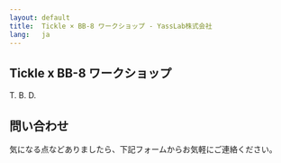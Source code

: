 ```yaml
---
layout: default
title:  Tickle × BB-8 ワークショップ - YassLab株式会社
lang:   ja
---
```


## Tickle x BB-8 ワークショップ

T. B. D.


## 問い合わせ

気になる点などありましたら、下記フォームからお気軽にご連絡ください。
